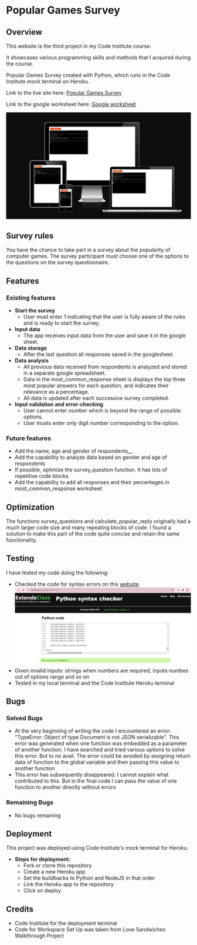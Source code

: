 # Popular Games Survey
## Overview
This website is the third project in my Code Institute course.

It showcases various programming skills and methods that I acquired during the course.

Popular Games Survey created with Python, which runs in the Code Institute mock terminal on Heroku.

Link to the live site here: [Popular Games Survey](https://popular-games-survey-934fabcc56ea.herokuapp.com/)

Link to the google worksheet here: [Google worksheet](https://docs.google.com/spreadsheets/d/1bli_LkbhnuNCj0iUQnONzyDJipscQO3U7Tx-DTV6ITA/edit?usp=sharing)

![](assets/images/main_page.png)

## Survey rules
You have the chance to take part in a survey about the popularity of computer games.
The survey participant must choose one of the options to the questions on the survey questionnaire.

## Features
### Existing features
- __Start the survey__
  - User must enter 1 indicating that the user is fully aware of the rules and is ready to start the survey.
- __Input data__
  - The app receives input data from the user and save it in the google sheet. 
- __Data storage__
  - After the last question all responses saved in the googlesheet.
- __Data analysis__
  - All previous data received from respondents is analyzed and stored in a separate google spreadsheet.
  - Data in the most_common_response sheet is displays the top three most popular answers for each question, and indicates their relevance as a percentage.
  - All data is updated after each successive survey completed.
- __Input validation and error-checking__
  - User cannot enter number which is beyond the range of possible options.
  - User musts enter only digit number corresponding to the option.

### Future features
- Add the name, age and gender of respondents__
- Add the capability to analyze data based on gender and age of respondents
- If possible, optimize the survey_question function. It has lots of repetitive code blocks
- Add the capability to add all responses and their percentages in most_common_response worksheet

## Optimization
The functions survey_questions and calculate_popular_reply originally had a much larger code size and many repeating blocks of code. I found a solution to make this part of the code quite concise and retain the same functionality.

## Testing
I have tested my code doing the following:
- Checked the code for syntax errors on this [website](https://extendsclass.com/python-tester.html).
![](assets/images/check_code.png)
- Given invalid inputs: strings when numbers are required, inputs numbes out of options range and so on
- Tested in my local terminal and the Code Institute Heroku terminal

## Bugs
### Solved Bugs
- At the very beginning of writing the code I encountered an error: "TypeError: Object of type Document is not JSON serializable". This error was generated when one function was embedded as a parameter of another function. I have searched and tried various options to solve this error. But to no avail. The error could be avoided by assigning return data of function to the global variable and then passing this value to another function
- This error has subsequently disappeared. I cannot explain what contributed to this. But in the final code I can pass the value of one function to another directly without errors
### Remaining Bugs
- No bugs remaining

## Deployment
This project was deployed using Code Institute's mock terminal for Heroku.
- __Steps for deployment:__
  - Fork or clone this repository
  - Create a new Heroku app
  - Set the buildbacks to Python and NodeJS in that order
  - Link the Heroku app to the repository
  - Click on deploy

## Credits
- Code Institute for the deployment terminal
- Code for Workspace Set Up was taken from Love Sandwiches Walkthrough Project